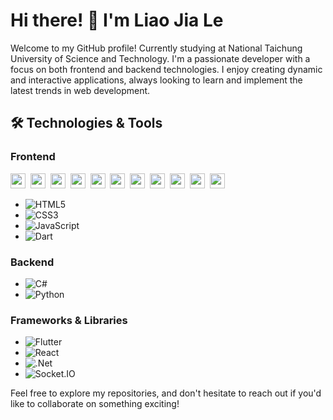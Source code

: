 <!--
**LIAO-JIA-LE/LIAO-JIA-LE** is a ✨ _special_ ✨ repository because its `README.md` (this file) appears on your GitHub profile.

Here are some ideas to get you started:

- 🔭 I’m currently working on ...
- 🌱 I’m currently learning ...
- 👯 I’m looking to collaborate on ...
- 🤔 I’m looking for help with ...
- 💬 Ask me about ...
- 📫 How to reach me: ...
- 😄 Pronouns: ...
- ⚡ Fun fact: ...
-->
# Hi there! 👋 I'm Liao Jia Le

Welcome to my GitHub profile!
Currently studying at National Taichung University of Science and Technology.
I'm a passionate developer with a focus on both frontend and backend technologies. I enjoy creating dynamic and interactive applications, always looking to learn and implement the latest trends in web development.

## 🛠️ Technologies & Tools

### Frontend
<code><img width="24" height="24" src="https://cdn.svgporn.com/logos/html-5.svg"></code>&nbsp;
<code><img width="24" height="24" src="https://cdn.svgporn.com/logos/css-3.svg"></code>&nbsp;
<code><img width="24" height="24" src="https://cdn.svgporn.com/logos/javascript.svg"></code>&nbsp;
<code><img width="24" height="24" src="https://img.shields.io/badge/-C%23-239120?style=flat-square&logo=c-sharp&logoColor=white"></code>&nbsp;
<code><img width="24" height="24" src="https://img.shields.io/badge/-Python-3776AB?style=flat-square&logo=python&logoColor=white"></code>&nbsp;
<code><img width="24" height="24" src="https://cdn.svgporn.com/logos/flutter.svg"></code>&nbsp;
<code><img width="24" height="24" src="https://cdn.svgporn.com/logos/dart.svg"></code>&nbsp;
<code><img width="24" height="24" src="https://cdn.svgporn.com/logos/dotnet.svg"></code>&nbsp;
<code><img width="24" height="24" src="https://cdn.svgporn.com/logos/react.svg"></code>&nbsp;
<code><img width="24" height="24" src="https://cdn.svgporn.com/logos/socket.io.svg"></code>&nbsp;
<code><img width="24" height="24" src="https://img.icons8.com/?size=512&id=laYYF3dV0Iew&format=png"></code>&nbsp;
- ![HTML5](https://img.shields.io/badge/-HTML5-E34F26?style=flat-square&logo=html5&logoColor=white)
- ![CSS3](https://img.shields.io/badge/-CSS3-1572B6?style=flat-square&logo=css3)
- ![JavaScript](https://img.shields.io/badge/-JavaScript-F7DF1E?style=flat-square&logo=javascript&logoColor=black)
- ![Dart](https://img.shields.io/badge/-Dart-0175C2?style=flat-square&logo=dart&logoColor=white)

### Backend
- ![C#](https://img.shields.io/badge/-C%23-239120?style=flat-square&logo=c-sharp&logoColor=white)
- ![Python](https://img.shields.io/badge/-Python-3776AB?style=flat-square&logo=python&logoColor=white)

### Frameworks & Libraries
- ![Flutter](https://img.shields.io/badge/-Flutter-02569B?style=flat-square&logo=flutter&logoColor=white)
- ![React](https://img.shields.io/badge/-React-61DAFB?style=flat-square&logo=react&logoColor=black)
- ![.Net](https://img.shields.io/badge/-.NET-512BD4?style=flat-square&logo=dotnet&logoColor=white)
- ![Socket.IO](https://img.shields.io/badge/-Socket.IO-010101?style=flat-square&logo=socket.io&logoColor=white)

Feel free to explore my repositories, and don't hesitate to reach out if you'd like to collaborate on something exciting!
